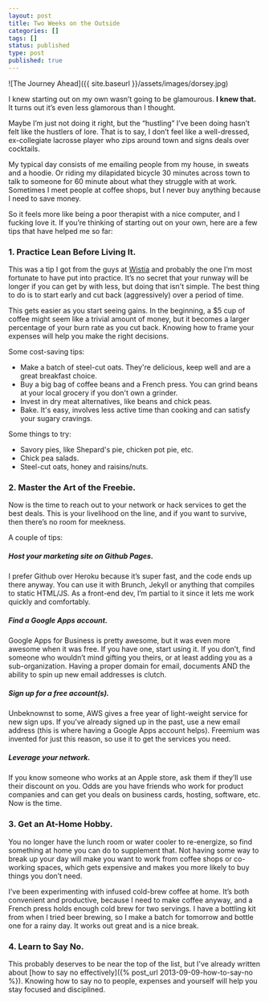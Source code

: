 ```yaml
---
layout: post
title: Two Weeks on the Outside
categories: []
tags: []
status: published
type: post
published: true
---
```

![The Journey Ahead]({{ site.baseurl }}/assets/images/dorsey.jpg)

I knew starting out on my own wasn’t going to be glamourous. **I knew that.** It turns out it’s even less glamorous than I thought.

Maybe I’m just not doing it right, but the “hustling” I’ve been doing hasn’t felt like the hustlers of lore. That is to say, I don’t feel like a well-dressed, ex-collegiate lacrosse player who zips around town and signs deals over cocktails.

My typical day consists of me emailing people from my house, in sweats and a hoodie. Or riding my dilapidated bicycle 30 minutes across town to talk to someone for 60 minute about what they struggle with at work. Sometimes I meet people at coffee shops, but I never buy anything because I need to save money.

So it feels more like being a poor therapist with a nice computer, and I fucking love it. If you’re thinking of starting out on your own, here are a few tips that have helped me so far:

### 1. Practice Lean Before Living It.

This was a tip I got from the guys at [Wistia](http://www.wistia.com) and probably the one I’m most fortunate to have put into practice. It’s no secret that your runway will be longer if you can get by with less, but doing that isn't simple. The best thing to do is to start early and cut back (aggressively) over a period of time.

This gets easier as you start seeing gains. In the beginning, a $5 cup of coffee might seem like a trivial amount of money, but it becomes a larger percentage of your burn rate as you cut back. Knowing how to frame your expenses will help you make the right decisions.

Some cost-saving tips:

* Make a batch of steel-cut oats. They're delicious, keep well and are a great breakfast choice.
* Buy a big bag of coffee beans and a French press. You can grind beans at your local grocery if you don't own a grinder.
* Invest in dry meat alternatives, like beans and chick peas.
* Bake. It's easy, involves less active time than cooking and can satisfy your sugary cravings.

Some things to try:

* Savory pies, like Shepard's pie, chicken pot pie, etc.
* Chick pea salads.
* Steel-cut oats, honey and raisins/nuts.

### 2. Master the Art of the Freebie.

Now is the time to reach out to your network or hack services to get the best deals. This is your livelihood on the line, and if you want to survive, then there’s no room for meekness.

A couple of tips:

##### Host your marketing site on Github Pages.

I prefer Github over Heroku because it’s super fast, and the code ends up there anyway. You can use it with Brunch, Jekyll or anything that compiles to static HTML/JS. As a front-end dev, I’m partial to it since it lets me work quickly and comfortably.

##### Find a Google Apps account.

Google Apps for Business is pretty awesome, but it was even more awesome when it was free. If you have one, start using it. If you don’t, find someone who wouldn’t mind gifting you theirs, or at least adding you as a sub-organization. Having a proper domain for email, documents AND the ability to spin up new email addresses is clutch.

##### Sign up for a free account(s).

Unbeknownst to some, AWS gives a free year of light-weight service for new sign ups. If you've already signed up in the past, use a new email address (this is where having a Google Apps account helps). Freemium was invented for just this reason, so use it to get the services you need.

##### Leverage your network.

If you know someone who works at an Apple store, ask them if they’ll use their discount on you. Odds are you have friends who work for product companies and can get you deals on business cards, hosting, software, etc. Now is the time.

### 3. Get an At-Home Hobby.

You no longer have the lunch room or water cooler to re-energize, so find something at home you can do to supplement that. Not having some way to break up your day will make you want to work from coffee shops or co-working spaces, which gets expensive and makes you more likely to buy things you don’t need.

I’ve been experimenting with infused cold-brew coffee at home. It’s both convenient and productive, because I need to make coffee anyway, and a French press holds enough cold brew for two servings. I have a bottling kit from when I tried beer brewing, so I make a batch for tomorrow and bottle one for a rainy day. It works out great and is a nice break.

### 4. Learn to Say No.

This probably deserves to be near the top of the list, but I've already written about [how to say no effectively]({% post_url 2013-09-09-how-to-say-no %}). Knowing how to say no to people, expenses and yourself will help you stay focused and disciplined.
